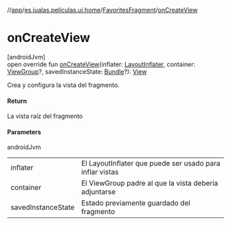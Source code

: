 //[app](../../../index.md)/[es.jualas.peliculas.ui.home](../index.md)/[FavoritesFragment](index.md)/[onCreateView](on-create-view.md)

# onCreateView

[androidJvm]\
open override fun [onCreateView](on-create-view.md)(inflater: [LayoutInflater](https://developer.android.com/reference/kotlin/android/view/LayoutInflater.html), container: [ViewGroup](https://developer.android.com/reference/kotlin/android/view/ViewGroup.html)?, savedInstanceState: [Bundle](https://developer.android.com/reference/kotlin/android/os/Bundle.html)?): [View](https://developer.android.com/reference/kotlin/android/view/View.html)

Crea y configura la vista del fragmento.

#### Return

La vista raíz del fragmento

#### Parameters

androidJvm

| | |
|---|---|
| inflater | El LayoutInflater que puede ser usado para inflar vistas |
| container | El ViewGroup padre al que la vista debería adjuntarse |
| savedInstanceState | Estado previamente guardado del fragmento |
